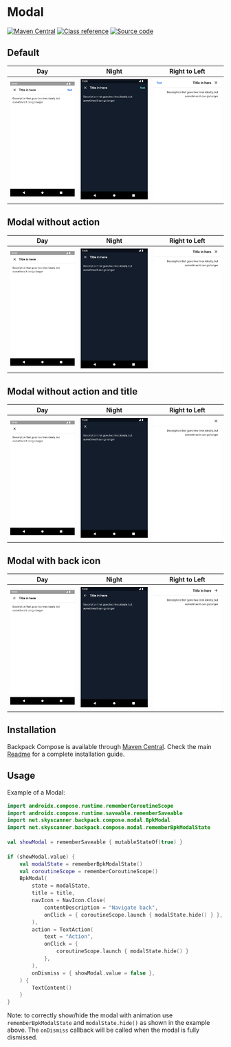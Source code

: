 # Modal

[![Maven Central](https://img.shields.io/maven-central/v/net.skyscanner.backpack/backpack-compose)](https://search.maven.org/artifact/net.skyscanner.backpack/backpack-compose)
[![Class reference](https://img.shields.io/badge/Class%20reference-Android-blue)](https://backpack.github.io/android/backpack-compose/net.skyscanner.backpack.compose.net.skyscanner.backpack.compose.dialog)
[![Source code](https://img.shields.io/badge/Source%20code-GitHub-lightgrey)](https://github.com/Skyscanner/backpack-android/tree/main/backpack-compose/src/main/kotlin/net/skyscanner/backpack/compose/net.skyscanner.backpack.compose.dialog)

## Default

| Day                                                                                                                                                        | Night                                                                                                                                                                     | Right to Left |
|------------------------------------------------------------------------------------------------------------------------------------------------------------|---------------------------------------------------------------------------------------------------------------------------------------------------------------------------| --- |
| <img src="https://raw.githubusercontent.com/Skyscanner/backpack-android/main/docs/compose/Modal/screenshots/default.png" alt="DefaultModal" width="375" /> | <img src="https://raw.githubusercontent.com/Skyscanner/backpack-android/main/docs/compose/Modal/screenshots/default_dm.png" alt="DefaultModal - dark mode" width="375" /> | <img src="https://raw.githubusercontent.com/Skyscanner/backpack-android/main/docs/compose/Modal/screenshots/modal-title-action_rtl.png" alt="DefaultModal - rtl mode" width="375" /> |

## Modal without action

| Day | Night                                                                                                                                                                                  | Right to Left |
| --- |----------------------------------------------------------------------------------------------------------------------------------------------------------------------------------------| --- |
| <img src="https://raw.githubusercontent.com/Skyscanner/backpack-android/main/docs/compose/Modal/screenshots/without-action.png" alt="ModalWithoutAction" width="375" /> | <img src="https://raw.githubusercontent.com/Skyscanner/backpack-android/main/docs/compose/Modal/screenshots/without-action_dm.png" alt="ModalWithoutAction - dark mode" width="375" /> | <img src="https://raw.githubusercontent.com/Skyscanner/backpack-android/main/docs/compose/Modal/screenshots/modal-title-no-action_rtl.png" alt="ModalWithoutAction - rtl mode" width="375" /> |

## Modal without action and title

| Day                                                                                                                                                                                       | Night                                                                                                                                                                                                    | Right to Left |
|-------------------------------------------------------------------------------------------------------------------------------------------------------------------------------------------|----------------------------------------------------------------------------------------------------------------------------------------------------------------------------------------------------------| --- |
| <img src="https://raw.githubusercontent.com/Skyscanner/backpack-android/main/docs/compose/Modal/screenshots/without-action-and-title.png" alt="ModalWithoutActionAndTitle" width="375" /> | <img src="https://raw.githubusercontent.com/Skyscanner/backpack-android/main/docs/compose/Modal/screenshots/without-action-and-title_dm.png" alt="ModalWithoutActionAndTitle - dark mode" width="375" /> | <img src="https://raw.githubusercontent.com/Skyscanner/backpack-android/main/docs/compose/Modal/screenshots/modal-no-title-no-action_rtl.png" alt="ModalWithoutActionAndTitle - rtl mode" width="375" /> |

## Modal with back icon

| Day                                                                                                                                                               | Night                                                                                                                                                                            | Right to Left |
|-------------------------------------------------------------------------------------------------------------------------------------------------------------------|----------------------------------------------------------------------------------------------------------------------------------------------------------------------------------| --- |
| <img src="https://raw.githubusercontent.com/Skyscanner/backpack-android/main/docs/compose/Modal/screenshots/with-back.png" alt="ModalWithBackIcon" width="375" /> | <img src="https://raw.githubusercontent.com/Skyscanner/backpack-android/main/docs/compose/Modal/screenshots/with-back_dm.png" alt="ModalWithBackIcon - dark mode" width="375" /> | <img src="https://raw.githubusercontent.com/Skyscanner/backpack-android/main/docs/compose/Modal/screenshots/modal-back-icon_rtl.png" alt="ModalWithBackIcon - rtl mode" width="375" /> |

## Installation

Backpack Compose is available through [Maven Central](https://search.maven.org/artifact/net.skyscanner.backpack/backpack-compose). Check the main [Readme](https://github.com/skyscanner/backpack-android#installation) for a complete installation guide.

## Usage

Example of a Modal:

```Kotlin
import androidx.compose.runtime.rememberCoroutineScope
import androidx.compose.runtime.saveable.rememberSaveable
import net.skyscanner.backpack.compose.modal.BpkModal
import net.skyscanner.backpack.compose.modal.rememberBpkModalState

val showModal = rememberSaveable { mutableStateOf(true) }

if (showModal.value) {
    val modalState = rememberBpkModalState()
    val coroutineScope = rememberCoroutineScope()
    BpkModal(
        state = modalState,
        title = title,
        navIcon = NavIcon.Close(
            contentDescription = "Navigate back",
            onClick = { coroutineScope.launch { modalState.hide() } },
        ),
        action = TextAction(
            text = "Action",
            onClick = {
                coroutineScope.launch { modalState.hide() }
            },
        ),
        onDismiss = { showModal.value = false },
    ) {
        TextContent()
    }
}
```

Note: to correctly show/hide the modal with animation use `rememberBpkModalState` and `modalState.hide()` as shown in the example above. The `onDismiss` callback will be called when the modal is fully dismissed.
